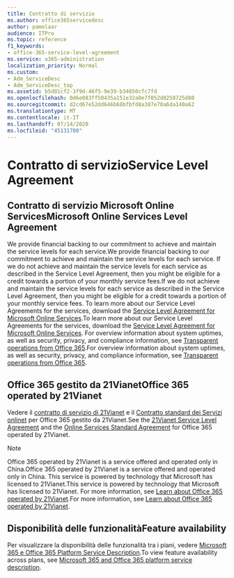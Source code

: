```yaml
---
title: Contratto di servizio
ms.author: office365servicedesc
author: pamelaar
audience: ITPro
ms.topic: reference
f1_keywords:
- office-365-service-level-agreement
ms.service: o365-administration
localization_priority: Normal
ms.custom:
- Adm_ServiceDesc
- Adm_ServiceDesc_top
ms.assetid: b5d01cf2-3f9d-46f5-9e39-b34650cfc7fd
ms.openlocfilehash: 0d6e083ff50435a151e32a0e7f052d0258725d80
ms.sourcegitcommit: d2cd67e52dd646b68bfbfd8a387e70a6da140a62
ms.translationtype: MT
ms.contentlocale: it-IT
ms.lasthandoff: 07/14/2020
ms.locfileid: "45131780"
---
```

# <a name="service-level-agreement"></a><span data-ttu-id="d103c-102">Contratto di servizio</span><span class="sxs-lookup"><span data-stu-id="d103c-102">Service Level Agreement</span></span>

## <a name="microsoft-online-services-level-agreement"></a><span data-ttu-id="d103c-103">Contratto di servizio Microsoft Online Services</span><span class="sxs-lookup"><span data-stu-id="d103c-103">Microsoft Online Services Level Agreement</span></span>

<span data-ttu-id="d103c-104">We provide financial backing to our commitment to achieve and maintain the service levels for each service.</span><span class="sxs-lookup"><span data-stu-id="d103c-104">We provide financial backing to our commitment to achieve and maintain the service levels for each service.</span></span> <span data-ttu-id="d103c-105">If we do not achieve and maintain the service levels for each service as described in the Service Level Agreement, then you might be eligible for a credit towards a portion of your monthly service fees.</span><span class="sxs-lookup"><span data-stu-id="d103c-105">If we do not achieve and maintain the service levels for each service as described in the Service Level Agreement, then you might be eligible for a credit towards a portion of your monthly service fees.</span></span> <span data-ttu-id="d103c-106">To learn more about our Service Level Agreements for the services, download the [Service Level Agreement for Microsoft Online Services](https://go.microsoft.com/fwlink/?linkid=272026).</span><span class="sxs-lookup"><span data-stu-id="d103c-106">To learn more about our Service Level Agreements for the services, download the [Service Level Agreement for Microsoft Online Services](https://go.microsoft.com/fwlink/?linkid=272026).</span></span> <span data-ttu-id="d103c-107">For overview information about system uptimes, as well as security, privacy, and compliance information, see [Transparent operations from Office 365](https://go.microsoft.com/fwlink/?linkid=845427).</span><span class="sxs-lookup"><span data-stu-id="d103c-107">For overview information about system uptimes, as well as security, privacy, and compliance information, see [Transparent operations from Office 365](https://go.microsoft.com/fwlink/?linkid=845427).</span></span>
  
## <a name="office-365-operated-by-21vianet"></a><span data-ttu-id="d103c-108">Office 365 gestito da 21Vianet</span><span class="sxs-lookup"><span data-stu-id="d103c-108">Office 365 operated by 21Vianet</span></span>

<span data-ttu-id="d103c-109">Vedere il [contratto di servizio di 21Vianet](https://go.microsoft.com/fwlink/?linkid=846729) e il [Contratto standard dei Servizi onlinet](https://go.microsoft.com/fwlink/?linkid=846730) per Office 365 gestito da 21Vianet.</span><span class="sxs-lookup"><span data-stu-id="d103c-109">See the [21Vianet Service Level Agreement](https://go.microsoft.com/fwlink/?linkid=846729) and the [Online Services Standard Agreement](https://go.microsoft.com/fwlink/?linkid=846730) for Office 365 operated by 21Vianet.</span></span> 
  
> [!NOTE]
> <span data-ttu-id="d103c-110">Office 365 operated by 21Vianet is a service offered and operated only in China.</span><span class="sxs-lookup"><span data-stu-id="d103c-110">Office 365 operated by 21Vianet is a service offered and operated only in China.</span></span> <span data-ttu-id="d103c-111">This service is powered by technology that Microsoft has licensed to 21Vianet.</span><span class="sxs-lookup"><span data-stu-id="d103c-111">This service is powered by technology that Microsoft has licensed to 21Vianet.</span></span> <span data-ttu-id="d103c-112">For more information, see [Learn about Office 365 operated by 21Vianet](https://go.microsoft.com/fwlink/?linkid=846725).</span><span class="sxs-lookup"><span data-stu-id="d103c-112">For more information, see [Learn about Office 365 operated by 21Vianet](https://go.microsoft.com/fwlink/?linkid=846725).</span></span> 
  
## <a name="feature-availability"></a><span data-ttu-id="d103c-113">Disponibilità delle funzionalità</span><span class="sxs-lookup"><span data-stu-id="d103c-113">Feature availability</span></span>

<span data-ttu-id="d103c-114">Per visualizzare la disponibilità delle funzionalità tra i piani, vedere [Microsoft 365 e Office 365 Platform Service Description](office-365-platform-service-description.md).</span><span class="sxs-lookup"><span data-stu-id="d103c-114">To view feature availability across plans, see [Microsoft 365 and Office 365 platform service description](office-365-platform-service-description.md).</span></span>
  